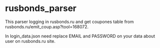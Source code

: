 # rusbonds_parser
This parser logging in rusbonds.ru and get coupones table from rusbonds.ru/emit_coup.asp?tool=168072.

In login_data.json need replace EMAIL and PASSWORD on your data about user on rusbonds.ru site.
